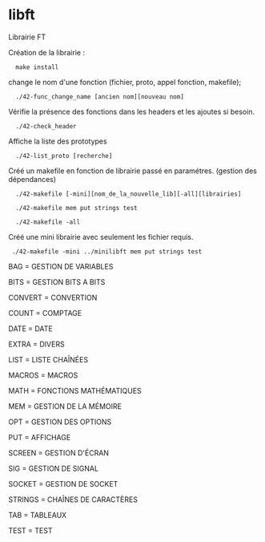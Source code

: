 # libft
Librairie FT

Création de la librairie :

      make install




change le nom d'une fonction (fichier, proto, appel fonction, makefile);

      ./42-func_change_name [ancien nom][nouveau nom]




Vérifie la présence des fonctions dans les headers et les ajoutes si besoin.

      ./42-check_header





Affiche la liste des prototypes

      ./42-list_proto [recherche]



Créé un makefile en fonction de librairie passé en paramétres. (gestion des dépendances)

      ./42-makefile [-mini][nom_de_la_nouvelle_lib][-all][librairies]

      ./42-makefile mem put strings test

      ./42-makefile -all

 
Créé une mini librairie avec seulement les fichier requis.

     ./42-makefile -mini ../minilibft mem put strings test



BAG = GESTION DE VARIABLES


BITS = GESTION BITS A BITS


CONVERT = CONVERTION


COUNT = COMPTAGE


DATE = DATE


EXTRA = DIVERS


LIST = LISTE CHAÎNÉES


MACROS = MACROS


MATH = FONCTIONS MATHÉMATIQUES


MEM = GESTION DE LA MÉMOIRE


OPT = GESTION DES OPTIONS


PUT = AFFICHAGE


SCREEN = GESTION D'ÉCRAN


SIG = GESTION DE SIGNAL


SOCKET = GESTION DE SOCKET


STRINGS = CHAÎNES DE CARACTÈRES


TAB = TABLEAUX


TEST = TEST
